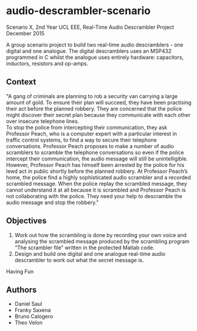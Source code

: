 # audio-descrambler-scenario
Scenario X, 2nd Year UCL EEE, Real-Time Audio Descrambler Project  
December 2015

A group scenario project to build two real-time audio descramblers - one digital and one analogue. The digital descramblers uses an MSP432 programmed in C whilst the analogue uses entirely hardware: capacitors, inductors, resistors and op-amps.

## Context
"A gang of criminals are planning to rob a security van carrying a large amount of gold.  To ensure their plan will succeed, they have been practising their act before the planned robbery.  They are concerned that the police might discover their secret plan because they communicate with each other over insecure telephone lines.  
To stop the police from intercepting their communication, they ask Professor Peach, who is a computer expert with a particular interest in traffic control systems, to find a way to secure their telephone conversations.  Professor Peach proposes to make a number of audio scramblers to scramble the telephone conversations so even if the police intercept their communication, the audio message will still be unintelligible.  
However, Professor Peach has himself been arrested by the police for his lewd act in public shortly before the planned robbery.  At Professor Peach’s home, the police find a highly sophisticated audio scrambler and a recorded scrambled message.  When the police replay the scrambled message, they cannot understand it at all because it is scrambled and Professor Peach is not collaborating with the police. They need your help to descramble the audio message and stop the robbery."

## Objectives
1. Work out how the scrambling is done by recording your own voice and analysing the scrambled message produced by the scrambling program “The scrambler file” written in the protected Matlab code.
2. Design and build one digital and one analogue real-time audio descrambler to work out what the secret message is.

Having Fun

## Authors
- Daniel Saul
- Franky Saxena
- Bruno Calogero
- Theo Velon

